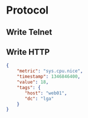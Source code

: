 # Protocol

## Write Telnet



## Write HTTP

````json
{
    "metric": "sys.cpu.nice",
    "timestamp": 1346846400,
    "value": 18,
    "tags": {
       "host": "web01",
       "dc": "lga"
    }
}
````